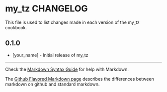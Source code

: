 my_tz CHANGELOG
===============

This file is used to list changes made in each version of the my_tz cookbook.

0.1.0
-----
- [your_name] - Initial release of my_tz

- - -
Check the [Markdown Syntax Guide](http://daringfireball.net/projects/markdown/syntax) for help with Markdown.

The [Github Flavored Markdown page](http://github.github.com/github-flavored-markdown/) describes the differences between markdown on github and standard markdown.
